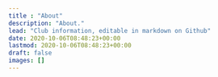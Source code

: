 ```yaml
---
title : "About"
description: "About."
lead: "Club information, editable in markdown on Github"
date: 2020-10-06T08:48:23+00:00
lastmod: 2020-10-06T08:48:23+00:00
draft: false
images: []
---
```

